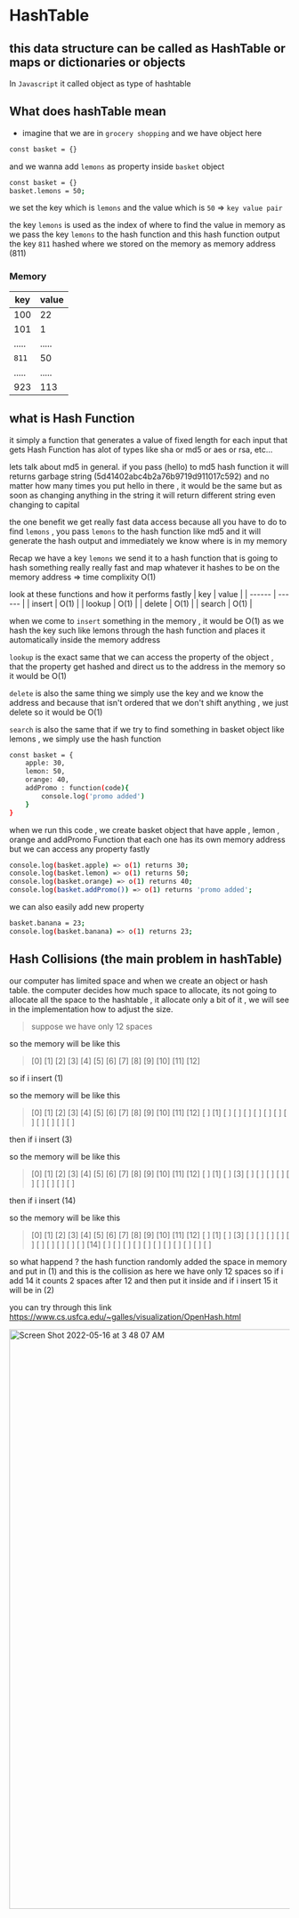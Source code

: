 # HashTable
## this data structure can be called as HashTable or maps or dictionaries or objects 

In `Javascript` it called object as type of hashtable 

## What does hashTable mean
- imagine that we are in `grocery shopping` and we have object here 
```sh
const basket = {}
```
and we wanna add `lemons` as property inside `basket` object

```sh
const basket = {}
basket.lemons = 50;
```

we set the key which is `lemons` and the value which is `50` => `key value pair` 

the key `lemons` is used as the index of where to find the value in memory
as we pass the key `lemons` to the hash function and this hash function output the key `811` hashed where we stored on the memory as memory address (811)

### Memory
| key | value |
| ------ | ------ |
| 100 | 22 |
| 101 | 1 |
| ..... |.....|
| `811` | 50 | 
| ..... |.....|
| 923 | 113 |

## what is Hash Function 

it simply a function that generates a value of fixed length for each input that gets 
Hash Function has alot of types like sha or md5 or aes or rsa, etc...

lets talk about md5 in general.
if you pass (hello) to md5 hash function it will returns garbage string (5d41402abc4b2a76b9719d911017c592) and no matter how many times you put hello in there , it would be the same but as soon as changing anything in the string it will return different string even changing to capital 

the one benefit we get really fast data access because all you have to do to find `lemons` , you pass `lemons` to the hash function like md5 and it will generate the hash output and immediately we know where is in my memory  

Recap 
we have a key `lemons` 
we send it to a hash function that is going to hash something really really fast and map whatever it hashes to be on the memory address => time complixity O(1)

look at these functions and how it performs fastly 
| key | value |
| ------ | ------ |
| insert | O(1) |
| lookup | O(1) |
| delete | O(1) |
| search | O(1) |

when we come to `insert` something in the memory , it would be O(1) as we hash the key such like lemons through the hash function and places it automatically inside the memory address 

`lookup` is the exact same that we can access the property of the object , that the property get hashed and direct us to the address in the memory so it would be O(1)

`delete` is also the same thing we simply use the key and we know the address and because that isn't ordered that we don't shift anything , we just delete so it would be O(1)

`search` is also the same that if we try to find something in basket object like lemons , we simply use the hash function 

```sh
const basket = {
    apple: 30,
    lemon: 50,
    orange: 40,
    addPromo : function(code){
        console.log('promo added')
    }
}
```

when we run this code , we create basket object that have apple , lemon , orange and addPromo Function that each one has its own memory address but we can access any property fastly 

```sh
console.log(basket.apple) => o(1) returns 30;
console.log(basket.lemon) => o(1) returns 50;
console.log(basket.orange) => o(1) returns 40;
console.log(basket.addPromo()) => o(1) returns 'promo added';
```
we can also easily add new property 

```sh
basket.banana = 23;
console.log(basket.banana) => o(1) returns 23;
```

## Hash Collisions (the main problem in hashTable)

our computer has limited space and when we create an object or hash table. the computer decides how much space to allocate, its not going to allocate all the space to the hashtable , it allocate only a bit of it , we will see in the implementation how to adjust the size.

> suppose we have only 12 spaces 

so the memory will be like this 
> [0] [1] [2] [3] [4] [5] [6] [7] [8] [9] [10] [11] [12]

so if i insert (1) 

so the memory will be like this 
> [0] [1] [2] [3] [4] [5] [6] [7] [8] [9] [10] [11] [12]
  [ ] [1] [ ] [ ] [ ] [ ] [ ] [ ] [ ] [ ] [  ] [  ] [  ]
  
then if i insert (3)

so the memory will be like this 
> [0] [1] [2] [3] [4] [5] [6] [7] [8] [9] [10] [11] [12]
> [ ] [1] [ ] [3] [ ] [ ] [ ] [ ] [ ] [ ] [  ] [  ] [  ]
  
then if i insert (14)

so the memory will be like this 
> [0] [1]  [2] [3] [4] [5] [6] [7] [8] [9] [10] [11] [12]
> [ ] [1]  [ ] [3] [ ] [ ] [ ] [ ] [ ] [ ] [  ] [  ] [  ]
> [ ] [14] [ ] [ ] [ ] [ ] [ ] [ ] [ ] [ ] [  ] [  ] [  ]

so what happend ? the hash function randomly added the space in memory and put in (1) and this is the collision 
as here we have only 12 spaces so if i add 14 it counts 2 spaces after 12 and then put it inside and if i insert 15 it will be in (2)

you can try through this link 
https://www.cs.usfca.edu/~galles/visualization/OpenHash.html

<img width="1042" alt="Screen Shot 2022-05-16 at 3 48 07 AM" src="https://user-images.githubusercontent.com/37994931/168506580-12cdd6f2-e83d-408f-a375-94de8656c1bd.png">




